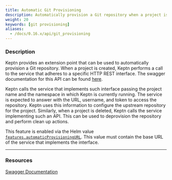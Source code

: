 ```yaml
---
title: Automatic Git Provisioning
description: Automatically provision a Git repository when a project is created.
weight: 20
keywords: [git provisioning]
aliases:
  - /docs/0.16.x/api/git_provisioning
---
```



### Description

Keptn provides an extension point that can be used to automatically provision a Git repository.
When a project is created, Keptn performs a call to the service that adheres to a specific HTTP REST interface. The swagger documentation for this API can be found [here](../../../../api/).

Keptn calls the service that implements such interface passing the project name and the namespace in which Keptn is currently running. The service is expected to answer with the URL, username, and token to access the repository. Keptn uses this information to configure the upstream repository for the project.
Similarly, when a project is deleted, Keptn calls the service implementing such an API. This can be used to deprovision the repository and perform clean up actions.

This feature is enabled via the Helm value [`features.automaticProvisioningURL`](https://github.com/keptn/keptn/blob/0.16.0/installer/manifests/keptn/charts/control-plane/values.yaml#L26). This value must contain the base URL of the service that implements the interface.

---

### Resources

[Swagger Documentation](../../../../api/)
